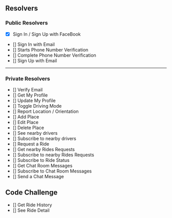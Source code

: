 ## Resolvers

### Public Resolvers

- [x] Sign In / Sign Up with FaceBook
- [] Sign In with Email
- [] Starts Phone Number Verification
- [] Complete Phone Number Verification
- [] Sign Up with Email

---

### Private Resolvers

- [] Verify Email
- [] Get My Profile
- [] Update My Profile
- [] Toggle Driving Mode
- [] Report Location / Orientation
- [] Add Place
- [] Edit Place
- [] Delete Place
- [] See nearby drivers
- [] Subscribe to nearby drivers
- [] Request a Ride
- [] Get nearby Rides Requests
- [] Subscribe to nearby Rides Requests
- [] Subscribe to Ride Status
- [] Get Chat Room Messages
- [] Subscribe to Chat Room Messages
- [] Send a Chat Message

## Code Challenge

- [] Get Ride History
- [] See Ride Detail
